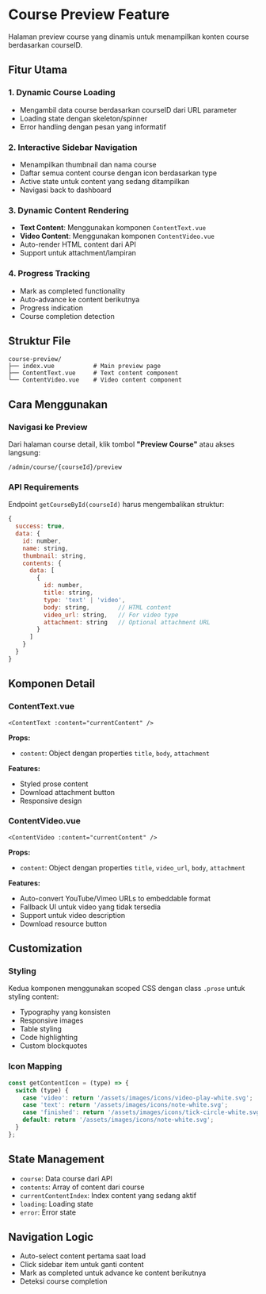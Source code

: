 # Course Preview Feature

Halaman preview course yang dinamis untuk menampilkan konten course berdasarkan courseID.

## Fitur Utama

### 1. **Dynamic Course Loading**
- Mengambil data course berdasarkan courseID dari URL parameter
- Loading state dengan skeleton/spinner
- Error handling dengan pesan yang informatif

### 2. **Interactive Sidebar Navigation**
- Menampilkan thumbnail dan nama course
- Daftar semua content course dengan icon berdasarkan type
- Active state untuk content yang sedang ditampilkan
- Navigasi back to dashboard

### 3. **Dynamic Content Rendering**
- **Text Content**: Menggunakan komponen `ContentText.vue`
- **Video Content**: Menggunakan komponen `ContentVideo.vue`
- Auto-render HTML content dari API
- Support untuk attachment/lampiran

### 4. **Progress Tracking**
- Mark as completed functionality
- Auto-advance ke content berikutnya
- Progress indication
- Course completion detection

## Struktur File

```
course-preview/
├── index.vue           # Main preview page
├── ContentText.vue     # Text content component
└── ContentVideo.vue    # Video content component
```

## Cara Menggunakan

### Navigasi ke Preview
Dari halaman course detail, klik tombol **"Preview Course"** atau akses langsung:
```
/admin/course/{courseId}/preview
```

### API Requirements
Endpoint `getCourseById(courseId)` harus mengembalikan struktur:
```javascript
{
  success: true,
  data: {
    id: number,
    name: string,
    thumbnail: string,
    contents: {
      data: [
        {
          id: number,
          title: string,
          type: 'text' | 'video',
          body: string,        // HTML content
          video_url: string,   // For video type
          attachment: string   // Optional attachment URL
        }
      ]
    }
  }
}
```

## Komponen Detail

### ContentText.vue
```vue
<ContentText :content="currentContent" />
```
**Props:**
- `content`: Object dengan properties `title`, `body`, `attachment`

**Features:**
- Styled prose content
- Download attachment button
- Responsive design

### ContentVideo.vue
```vue
<ContentVideo :content="currentContent" />
```
**Props:**
- `content`: Object dengan properties `title`, `video_url`, `body`, `attachment`

**Features:**
- Auto-convert YouTube/Vimeo URLs to embeddable format
- Fallback UI untuk video yang tidak tersedia
- Support untuk video description
- Download resource button

## Customization

### Styling
Kedua komponen menggunakan scoped CSS dengan class `.prose` untuk styling content:
- Typography yang konsisten
- Responsive images
- Table styling
- Code highlighting
- Custom blockquotes

### Icon Mapping
```javascript
const getContentIcon = (type) => {
  switch (type) {
    case 'video': return '/assets/images/icons/video-play-white.svg';
    case 'text': return '/assets/images/icons/note-white.svg';
    case 'finished': return '/assets/images/icons/tick-circle-white.svg';
    default: return '/assets/images/icons/note-white.svg';
  }
};
```

## State Management
- `course`: Data course dari API
- `contents`: Array of content dari course
- `currentContentIndex`: Index content yang sedang aktif
- `loading`: Loading state
- `error`: Error state

## Navigation Logic
- Auto-select content pertama saat load
- Click sidebar item untuk ganti content
- Mark as completed untuk advance ke content berikutnya
- Deteksi course completion

